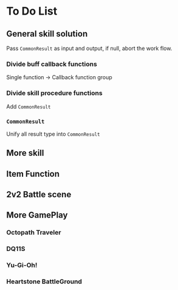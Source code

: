 # To Do List

## General skill solution

Pass `CommonResult` as input and output, if null, abort the work flow.

### Divide buff callback functions

Single function -> Callback function group

### Divide skill procedure functions

Add `CommonResult`

### `CommonResult`

Unify all result type into `CommonResult`

## More skill

## Item Function

## 2v2 Battle scene

## More GamePlay

### Octopath Traveler

### DQ11S

### Yu-Gi-Oh!

### Heartstone BattleGround